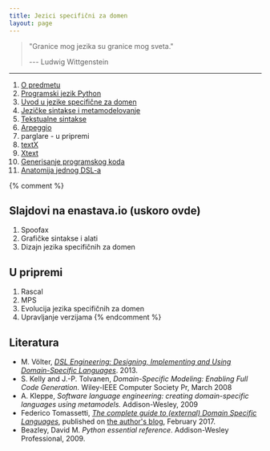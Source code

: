 ```yaml
---
title: Jezici specifični za domen
layout: page
---
```


> "Granice mog jezika su granice mog sveta."
> 
> --- Ludwig Wittgenstein

---

1. [O predmetu](jsd/00-upoznavanje/)
1. [Programski jezik Python](tech/Python/)
1. [Uvod u jezike specifične za domen](jsd/01-uvod/)
1. [Jezičke sintakse i metamodelovanje](jsd/02-jezicke-sintakse-i-metamodelovanje/)
1. [Tekstualne sintakse](jsd/03-tekstualne-sintakse/)
1. [Arpeggio](tech/arpeggio/)
1. parglare - u pripremi
1. [textX](tech/textx/)
1. [Xtext](jsd/06-Xtext.html)
1. [Generisanje programskog koda](jsd/generisanje-programskog-koda.html)
1. [Anatomija jednog DSL-a](jsd/anatomija-dsla.html)

{% comment %}
## Slajdovi na enastava.io (uskoro ovde)
1. Spoofax
1. Grafičke sintakse i alati
1. Dizajn jezika specifičnih za domen

## U pripremi
1. Rascal
1. MPS
1. Evolucija jezika specifičnih za domen
1. Upravljanje verzijama
{% endcomment %}

## Literatura

- M. Völter, [*DSL Engineering: Designing, Implementing and Using
  Domain-Specific Languages*](http://dslbook.org/). 2013.
- S. Kelly and J.-P. Tolvanen, *Domain-Specific Modeling: Enabling Full Code
  Generation.* Wiley-IEEE Computer Society Pr, March 2008
- A. Kleppe, *Software language engineering: creating domain-specific languages
  using metamodels.* Addison-Wesley, 2009
- Federico Tomassetti, [*The complete guide to (external) Domain Specific
  Languages*](https://tomassetti.me/domain-specific-languages/), published
  on [the author's blog](https://tomassetti.me/), February 2017.
- Beazley, David M. *Python essential reference*. Addison-Wesley Professional,
  2009.

